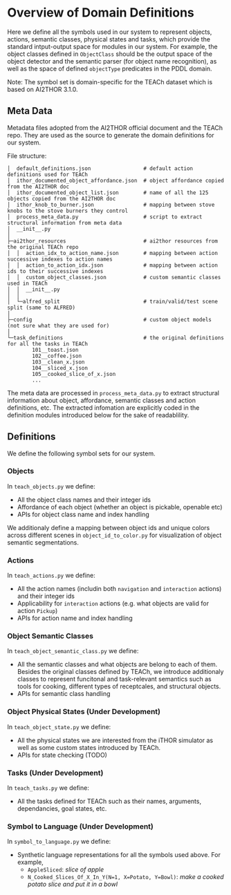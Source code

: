 # Overview of Domain Definitions 
Here we define all the symbols used in our system to represent objects, actions, semantic classes, physical states and tasks, which provide the standard intput-output space for modules in our system. For example, the object classes defined in `ObjectClass` should be the output space of the object detector and the semantic parser (for object name recognition), as well as the space of defined `objectType` predicates in the PDDL domain. 

Note: The symbol set is domain-specific for the TEACh dataset which is based on AI2THOR 3.1.0. 

## Meta Data 
Metadata files adopted from the AI2THOR official document and the TEACh repo. They are used as the source to generate the domain definitions for our system.  

File structure:  
```
│  default_definitions.json                 # default action definitions used for TEACh 
│  ithor_documented_object_affordance.json  # object affordance copied from the AI2THOR doc 
│  ithor_documented_object_list.json        # name of all the 125 objects copied from the AI2THOR doc 
│  ithor_knob_to_burner.json                # mapping between stove knobs to the stove burners they control
│  process_meta_data.py                     # script to extract structural information from meta data
│  __init__.py
│
├─ai2thor_resources                         # ai2thor resources from the original TEACh repo 
│  │  action_idx_to_action_name.json        # mapping between action successive indexes to action names
│  │  action_to_action_idx.json             # mapping between action ids to their successive indexes
│  │  custom_object_classes.json            # custom semantic classes used in TEACh
│  │  __init__.py
│  │
│  └─alfred_split                           # train/valid/test scene split (same to ALFRED)
│
├─config                                    # custom object models (not sure what they are used for)
│
└─task_definitions                          # the original definitions for all the tasks in TEACh
        101__toast.json
        102__coffee.json
        103__clean_x.json
        104__sliced_x.json
        105__cooked_slice_of_x.json
        ...
```

The meta data are processed in `process_meta_data.py` to extract structural information about object, affordance, semantic classes and action definitions, etc. The extracted infomation are explicitly coded in the definition modules introduced below for the sake of readablility.  

## Definitions
We define the following symbol sets for our system.

### Objects 
In `teach_objects.py` we define: 
* All the object class names and their integer ids
* Affordance of each object (whether an object is pickable, openable etc)
* APIs for object class name and index handling

We additionaly define a mapping between object ids and unique colors across different scenes in `object_id_to_color.py` for visualization of object semantic segmentations. 

### Actions 
In `teach_actions.py` we define: 
* All the action names (includin both `navigation` and `interaction` actions) and their integer ids
* Applicability for `interaction` actions (e.g. what objects are valid for action `Pickup`)
* APIs for action name and index handling

### Object Semantic Classes
In `teach_object_semantic_class.py` we define: 
* All the semantic classes and what objects are belong to each of them. Besides the original classes defined by TEACh, we introduce additionaly classes to represent funcitonal and task-relevant semantics such as tools for cooking, different types of receptcales, and structural objects. 
* APIs for semantic class handling

### Object Physical States (Under Development)
In `teach_object_state.py` we define: 
* All the physical states we are interested from the iTHOR simulator as well as some custom states introduced by TEACh. 
* APIs for state checking (TODO)

### Tasks (Under Development)
In `teach_tasks.py` we define:
* All the tasks defined for TEACh such as their names, arguments, dependancies, goal states, etc.   

### Symbol to Language (Under Development)
In `symbol_to_language.py` we define: 
* Synthetic language representations for all the symbols used above.  For example,
    * `AppleSliced`: *slice of apple*
    * `N_Cooked_Slices_Of_X_In_Y(N=1, X=Potato, Y=Bowl)`: *make a cooked potato slice and put it in a bowl*
